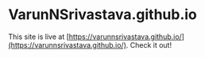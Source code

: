 # VarunNSrivastava.github.io

This site is live at [https://varunnsrivastava.github.io/](https://varunnsrivastava.github.io/). Check it out!
